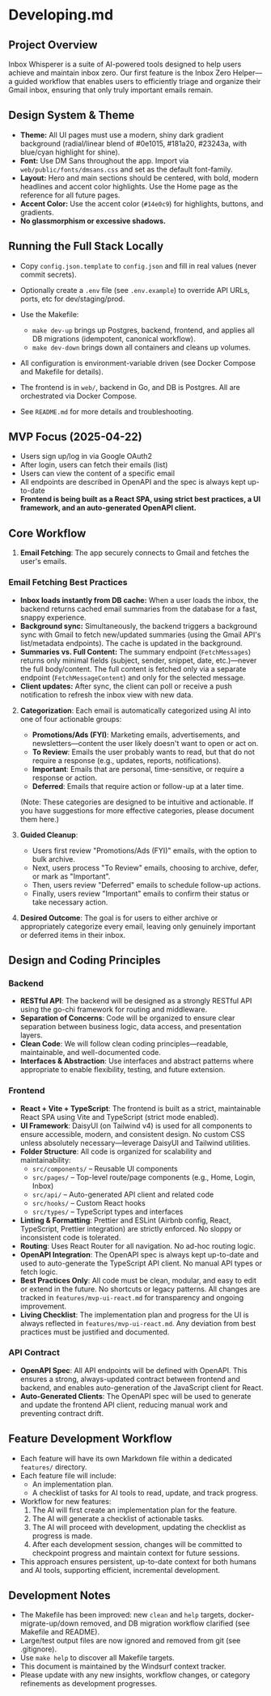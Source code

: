 # Developing.md

## Project Overview

Inbox Whisperer is a suite of AI-powered tools designed to help users achieve and maintain inbox zero. Our first feature is the Inbox Zero Helper—a guided workflow that enables users to efficiently triage and organize their Gmail inbox, ensuring that only truly important emails remain.

## Design System & Theme
- **Theme:** All UI pages must use a modern, shiny dark gradient background (radial/linear blend of #0e1015, #181a20, #23243a, with blue/cyan highlight for shine).
- **Font:** Use DM Sans throughout the app. Import via `web/public/fonts/dmsans.css` and set as the default font-family.
- **Layout:** Hero and main sections should be centered, with bold, modern headlines and accent color highlights. Use the Home page as the reference for all future pages.
- **Accent Color:** Use the accent color (`#14e0c9`) for highlights, buttons, and gradients.
- **No glassmorphism or excessive shadows.**

## Running the Full Stack Locally

- Copy `config.json.template` to `config.json` and fill in real values (never commit secrets).
- Optionally create a `.env` file (see `.env.example`) to override API URLs, ports, etc for dev/staging/prod.
- Use the Makefile:
  - `make dev-up` brings up Postgres, backend, frontend, and applies all DB migrations (idempotent, canonical workflow).
  - `make dev-down` brings down all containers and cleans up volumes.
- All configuration is environment-variable driven (see Docker Compose and Makefile for details).

- The frontend is in `web/`, backend in Go, and DB is Postgres. All are orchestrated via Docker Compose.
- See `README.md` for more details and troubleshooting.

## MVP Focus (2025-04-22)
- Users sign up/log in via Google OAuth2
- After login, users can fetch their emails (list)
- Users can view the content of a specific email
- All endpoints are described in OpenAPI and the spec is always kept up-to-date
- **Frontend is being built as a React SPA, using strict best practices, a UI framework, and an auto-generated OpenAPI client.**

## Core Workflow

1. **Email Fetching**: The app securely connects to Gmail and fetches the user's emails.

### Email Fetching Best Practices
- **Inbox loads instantly from DB cache:** When a user loads the inbox, the backend returns cached email summaries from the database for a fast, snappy experience.
- **Background sync:** Simultaneously, the backend triggers a background sync with Gmail to fetch new/updated summaries (using the Gmail API's list/metadata endpoints). The cache is updated in the background.
- **Summaries vs. Full Content:** The summary endpoint (`FetchMessages`) returns only minimal fields (subject, sender, snippet, date, etc.)—never the full body/content. The full content is fetched only via a separate endpoint (`FetchMessageContent`) and only for the selected message.
- **Client updates:** After sync, the client can poll or receive a push notification to refresh the inbox view with new data.

2. **Categorization**: Each email is automatically categorized using AI into one of four actionable groups:
   - **Promotions/Ads (FYI)**: Marketing emails, advertisements, and newsletters—content the user likely doesn't want to open or act on.
   - **To Review**: Emails the user probably wants to read, but that do not require a response (e.g., updates, reports, notifications).
   - **Important**: Emails that are personal, time-sensitive, or require a response or action.
   - **Deferred**: Emails that require action or follow-up at a later time.

   (Note: These categories are designed to be intuitive and actionable. If you have suggestions for more effective categories, please document them here.)

3. **Guided Cleanup**:
   - Users first review "Promotions/Ads (FYI)" emails, with the option to bulk archive.
   - Next, users process "To Review" emails, choosing to archive, defer, or mark as "Important".
   - Then, users review "Deferred" emails to schedule follow-up actions.
   - Finally, users review "Important" emails to confirm their status or take necessary action.

4. **Desired Outcome**: The goal is for users to either archive or appropriately categorize every email, leaving only genuinely important or deferred items in their inbox.

## Design and Coding Principles

### Backend
- **RESTful API**: The backend will be designed as a strongly RESTful API using the go-chi framework for routing and middleware.
- **Separation of Concerns**: Code will be organized to ensure clear separation between business logic, data access, and presentation layers.
- **Clean Code**: We will follow clean coding principles—readable, maintainable, and well-documented code.
- **Interfaces & Abstraction**: Use interfaces and abstract patterns where appropriate to enable flexibility, testing, and future extension.

### Frontend
- **React + Vite + TypeScript**: The frontend is built as a strict, maintainable React SPA using Vite and TypeScript (strict mode enabled).
- **UI Framework**: DaisyUI (on Tailwind v4) is used for all components to ensure accessible, modern, and consistent design. No custom CSS unless absolutely necessary—leverage DaisyUI and Tailwind utilities.
- **Folder Structure**: All code is organized for scalability and maintainability:
  - `src/components/` – Reusable UI components
  - `src/pages/` – Top-level route/page components (e.g., Home, Login, Inbox)
  - `src/api/` – Auto-generated API client and related code
  - `src/hooks/` – Custom React hooks
  - `src/types/` – TypeScript types and interfaces
- **Linting & Formatting**: Prettier and ESLint (Airbnb config, React, TypeScript, Prettier integration) are strictly enforced. No sloppy or inconsistent code is tolerated.
- **Routing**: Uses React Router for all navigation. No ad-hoc routing logic.
- **OpenAPI Integration**: The OpenAPI spec is always kept up-to-date and used to auto-generate the TypeScript API client. No manual API types or fetch logic.
- **Best Practices Only**: All code must be clean, modular, and easy to edit or extend in the future. No shortcuts or legacy patterns. All changes are tracked in `features/mvp-ui-react.md` for transparency and ongoing improvement.
- **Living Checklist**: The implementation plan and progress for the UI is always reflected in `features/mvp-ui-react.md`. Any deviation from best practices must be justified and documented.

### API Contract
- **OpenAPI Spec**: All API endpoints will be defined with OpenAPI. This ensures a strong, always-updated contract between frontend and backend, and enables auto-generation of the JavaScript client for React.
- **Auto-Generated Clients**: The OpenAPI spec will be used to generate and update the frontend API client, reducing manual work and preventing contract drift.

## Feature Development Workflow

- Each feature will have its own Markdown file within a dedicated `features/` directory.
- Each feature file will include:
  - An implementation plan.
  - A checklist of tasks for AI tools to read, update, and track progress.
- Workflow for new features:
  1. The AI will first create an implementation plan for the feature.
  2. The AI will generate a checklist of actionable tasks.
  3. The AI will proceed with development, updating the checklist as progress is made.
  4. After each development session, changes will be committed to checkpoint progress and maintain context for future sessions.
- This approach ensures persistent, up-to-date context for both humans and AI tools, supporting efficient, incremental development.

## Development Notes

- The Makefile has been improved: new `clean` and `help` targets, docker-migrate-up/down removed, and DB migration workflow clarified (see Makefile and README).
- Large/test output files are now ignored and removed from git (see .gitignore).
- Use `make help` to discover all Makefile targets.
- This document is maintained by the Windsurf context tracker.
- Please update with any new insights, workflow changes, or category refinements as development progresses.
